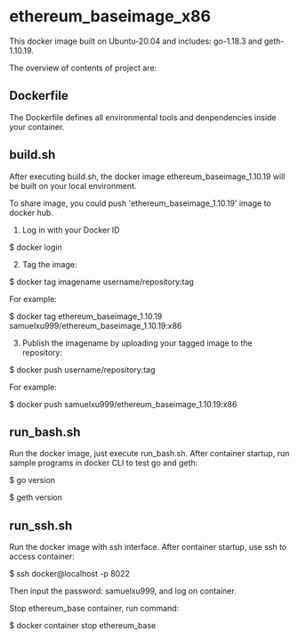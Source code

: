# ethereum_baseimage_x86
This docker image built on Ubuntu-20.04 and includes: go-1.18.3 and geth-1.10.19.

The overview of contents of project are:

## Dockerfile
The Dockerfile defines all environmental tools and denpendencies inside your container.

## build.sh
After executing build.sh, the docker image ethereum_baseimage_1.10.19 will be built on your local environment.

To share image, you could push 'ethereum_baseimage_1.10.19' image to docker hub.

1) Log in with your Docker ID

$ docker login

2) Tag the image: 

$ docker tag imagename username/repository:tag

For example:

$ docker tag ethereum_baseimage_1.10.19 samuelxu999/ethereum_baseimage_1.10.19:x86

3) Publish the imagename by uploading your tagged image to the repository:

$ docker push username/repository:tag

For example:

$ docker push samuelxu999/ethereum_baseimage_1.10.19:x86

## run_bash.sh

Run the docker image, just execute run_bash.sh. After container startup, run sample programs in docker CLI to test go and geth:

$ go version

$ geth version

## run_ssh.sh

Run the docker image with ssh interface. After container startup, use ssh to access container:

$ ssh docker@localhost -p 8022

Then input the password: samuelxu999, and log on container.

Stop ethereum_base container, run command:

$ docker container stop ethereum_base
